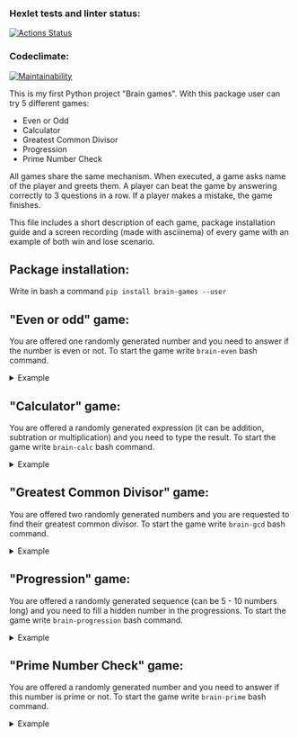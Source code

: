 ### Hexlet tests and linter status:
[![Actions Status](https://github.com/algrince/python-project-lvl1/workflows/hexlet-check/badge.svg)](https://github.com/algrince/python-project-lvl1/actions)

### Codeclimate:
[![Maintainability](https://api.codeclimate.com/v1/badges/8fffcda03c60485222de/maintainability)](https://codeclimate.com/github/algrince/python-project-lvl1/maintainability)

This is my first Python project "Brain games". With this package user can try 5 different games:
- Even or Odd
- Calculator
- Greatest Common Divisor
- Progression
- Prime Number Check

All games share the same mechanism. When executed, a game asks name of the player and greets them. A player can beat the game by answering correctly to 3 questions in a row. If a player makes a mistake, the game finishes. 

This file includes a short description of each game, package installation guide and a screen recording (made with asciinema) of every game with an example of both win and lose scenario.


## Package installation: 
Write in bash a command `pip install brain-games --user`


## "Even or odd" game: 
You are offered one randomly generated number and you need to answer if the number is even or not.
To start the game write `brain-even` bash command.

<details>
  <summary>Example</summary>
<a href="https://asciinema.org/a/YyeRvYl74PWAbN0xdVtbR1f9T" target="_blank"><img src="https://asciinema.org/a/YyeRvYl74PWAbN0xdVtbR1f9T.svg" /></a>
</details>


## "Calculator" game: 
You are offered a randomly generated expression (it can be addition, subtration or multiplication) and you need to type the result.
To start the game write `brain-calc` bash command.

<details>
  <summary>Example</summary>
<a href="https://asciinema.org/a/fVR75zXqJ3xJ7DfXXevpIUXLi" target="_blank"><img src="https://asciinema.org/a/fVR75zXqJ3xJ7DfXXevpIUXLi.svg" /></a>
</details>


## "Greatest Common Divisor" game:
You are offered two randomly generated numbers and you are requested to find their greatest common divisor.
To start the game write `brain-gcd` bash command.

<details>
  <summary>Example</summary>
asciinema
</details>


## "Progression" game:
You are offered a randomly generated sequence (can be 5 - 10 numbers long) and you need to fill a hidden number in the progressions.
To start the game write `brain-progression` bash command.

<details>
  <summary>Example</summary>
asciinema
</details>


## "Prime Number Check" game:
You are offered a randomly generated number and you need to answer if this number is prime or not.
To start the game write `brain-prime` bash command.

<details>
  <summary>Example</summary>
asciinema
</details>

